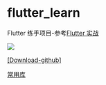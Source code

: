 # flutter_learn

Flutter 练手项目-参考[Flutter 实战](https://book.flutterchina.club/)

![](https://github.com/AriesHoo/flutter_learn/blob/master/screenshot/00.gif)

[[Download-github]](https://raw.githubusercontent.com/AriesHoo/flutter_learn/master/apk/test.apk)

[常用库](/README_LIB.md)